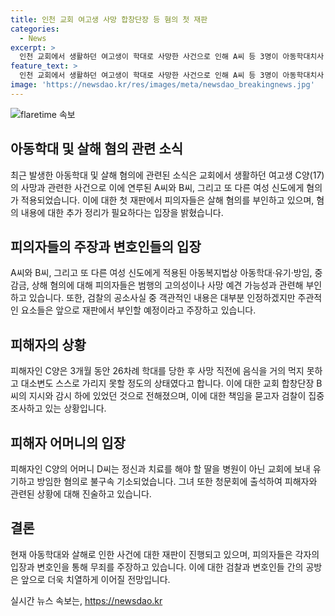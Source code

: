 ```yaml
---
title: 인천 교회 여고생 사망 합창단장 등 혐의 첫 재판
categories:
  - News
excerpt: >
  인천 교회에서 생활하던 여고생이 학대로 사망한 사건으로 인해 A씨 등 3명이 아동학대치사 혐의로 기소됐다. 심리 과정에서 이들은 살해 혐의를 부인하며 추가로 필요한 공소장 정리를 주장했고, 피해자의 어머니도 법정에 출석했다. 피해자는 음식을 거의 먹지 못하고 대소변을 스스로 가리지 못할 정도의 학대를 당했으며, 이들은 학대 의도를 부인하고 있다.
feature_text: >
  인천 교회에서 생활하던 여고생이 학대로 사망한 사건으로 인해 A씨 등 3명이 아동학대치사 혐의로 기소됐다. 심리 과정에서 이들은 살해 혐의를 부인하며 추가로 필요한 공소장 정리를 주장했고, 피해자의 어머니도 법정에 출석했다. 피해자는 음식을 거의 먹지 못하고 대소변을 스스로 가리지 못할 정도의 학대를 당했으며, 이들은 학대 의도를 부인하고 있다.
image: 'https://newsdao.kr/res/images/meta/newsdao_breakingnews.jpg'
---
```


<p><img src="https://newsdao.kr/res/images/meta/newsdao_breakingnews.jpg" alt="flaretime 속보" /></p>

<h2 data-ke-size="size26">아동학대 및 살해 혐의 관련 소식</h2>

<p data-ke-size="size16">최근 발생한 아동학대 및 살해 혐의에 관련된 소식은 교회에서 생활하던 여고생 C양(17)의 사망과 관련한 사건으로 이에 연루된 A씨와 B씨, 그리고 또 다른 여성 신도에게 혐의가 적용되었습니다. 이에 대한 첫 재판에서 피의자들은 살해 혐의를 부인하고 있으며, 혐의 내용에 대한 추가 정리가 필요하다는 입장을 밝혔습니다.</p>

<h2 data-ke-size="size26">피의자들의 주장과 변호인들의 입장</h2>

<p data-ke-size="size16">A씨와 B씨, 그리고 또 다른 여성 신도에게 적용된 아동복지법상 아동학대·유기·방임, 중감금, 상해 혐의에 대해 피의자들은 범행의 고의성이나 사망 예견 가능성과 관련해 부인하고 있습니다. 또한, 검찰의 공소사실 중 객관적인 내용은 대부분 인정하겠지만 주관적인 요소들은 앞으로 재판에서 부인할 예정이라고 주장하고 있습니다.</p>

<h2 data-ke-size="size26">피해자의 상황</h2>

<p data-ke-size="size16">피해자인 C양은 3개월 동안 26차례 학대를 당한 후 사망 직전에 음식을 거의 먹지 못하고 대소변도 스스로 가리지 못할 정도의 상태였다고 합니다. 이에 대한 교회 합창단장 B씨의 지시와 감시 하에 있었던 것으로 전해졌으며, 이에 대한 책임을 묻고자 검찰이 집중 조사하고 있는 상황입니다.</p>

<h2 data-ke-size="size26">피해자 어머니의 입장</h2>

<p data-ke-size="size16">피해자인 C양의 어머니 D씨는 정신과 치료를 해야 할 딸을 병원이 아닌 교회에 보내 유기하고 방임한 혐의로 불구속 기소되었습니다. 그녀 또한 청문회에 출석하여 피해자와 관련된 상황에 대해 진술하고 있습니다.</p>

<h2 data-ke-size="size26">결론</h2>

<p data-ke-size="size16">현재 아동학대와 살해로 인한 사건에 대한 재판이 진행되고 있으며, 피의자들은 각자의 입장과 변호인을 통해 무죄를 주장하고 있습니다. 이에 대한 검찰과 변호인들 간의 공방은 앞으로 더욱 치열하게 이어질 전망입니다.</p>
실시간 뉴스 속보는, <a href="https://newsdao.kr" rel="dofollow">https://newsdao.kr</a>


